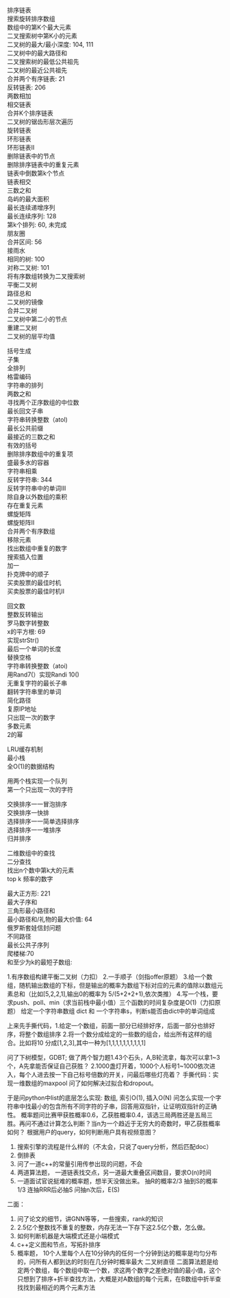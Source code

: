 排序链表  
搜索旋转排序数组   
数组中的第K个最大元素   
二叉搜索树中第K小的元素   
二叉树的最大/最小深度: 104, 111   
二叉树中的最大路径和   
二叉搜索树的最低公共祖先   
二叉树的最近公共祖先   
合并两个有序链表: 21  
反转链表: 206   
两数相加   
相交链表   
合并K个排序链表   
二叉树的锯齿形层次遍历   
旋转链表   
环形链表   
环形链表II   
删除链表中的节点   
删除排序链表中的重复元素   
链表中倒数第k个节点  
链表相交   
三数之和    
岛屿的最大面积    
最长连续递增序列   
最长连续序列: 128   
第k个排列: 60, 未完成  
朋友圈   
合并区间: 56   
接雨水   
相同的树: 100   
对称二叉树: 101   
将有序数组转换为二叉搜索树   
平衡二叉树   
路径总和    
二叉树的镜像    
合并二叉树    
二叉树中第二小的节点    
重建二叉树    
二叉树的层平均值    


括号生成    
子集    
全排列    
格雷编码    
字符串的排列   
两数之和    
寻找两个正序数组的中位数   
最长回文子串    
字符串转换整数（atol)   
最长公共前缀   
最接近的三数之和   
有效的括号   
删除排序数组中的重复项   
盛最多水的容器   
字符串相乘   
反转字符串: 344    
反转字符串中的单词III  
除自身以外数组的乘积   
存在重复元素   
螺旋矩阵   
螺旋矩阵II   
合并两个有序数组   
移除元素   
找出数组中重复的数字   
搜索插入位置   
加一   
扑克牌中的顺子   
买卖股票的最佳时机   
买卖股票的最佳时机II   


回文数   
整数反转输出   
罗马数字转整数   
x的平方根: 69   
实现strStr()  
最后一个单词的长度   
替换空格   
字符串转换整数（atoi)   
用Rand7(）实现Randi 10()  
无重复字符的最长子串   
翻转字符串里的单词   
简化路径   
复原IP地址   
只出现一次的数字   
多数元素   
2的幂  


LRU缓存机制  
最小栈   
全O(1)的数据结构   


用两个栈实现一个队列   
第一个只出现一次的字符   


交换排序一一冒泡排序   
交换排序一快排   
选择排序一一简单选择排序   
选择排序一一堆排序   
归并排序   

二维数组中的查找   
二分查找   
找出n个数中第k大的元素  
top k 频率的数字  

最大正方形: 221   
最大子序和   
三角形最小路径和   
最小路径和/礼物的最大价值: 64  
俄罗斯套娃信封问题   
不同路径   
最长公共子序列  
爬楼梯:70     
和至少为k的最短子数组:  




1.有序数组构建平衡二叉树（力扣）
2.一手顺子（剑指offer原题）
3.给一个数组，随机输出数组的下标，但是输出的概率为数组下标对应的元素的值除以数组元素总和（比如[5,2,2,1],输出0的概率为 5/(5+2+2+1),依次类推）
4.写一个栈，要求push、poll、min（求当前栈中最小值）三个函数的时间复杂度是O(1)（力扣原题）
给定一个字符串数组 dict 和 一个字符串s，判断s能否由dict中的单词组成 

上来先手撕代码，1.给定一个数组，前面一部分已经排好序，后面一部分也排好序，将整个数组排序
2.将一个数分成给定的一些数的组合，给出所有这样的组合。比如将10 分成[1,2,3],其中一种为[1,1,1,1,1,1,1,1,1,1] 

问了下树模型，GDBT;
做了两个智力题1.43个石头，A,B轮流拿，每次可以拿1~3个，A先拿能否保证自己获胜？
2.1000盏灯开着，1000个人标号1~1000依次进入，每个人进去按一下自己标号倍数的开关，问最后哪些灯亮着？
手撕代码：实现一维数组的maxpool
问了如何解决过拟合和dropout。

于是问python中list的底层怎么实现: 数组, 索引O(1), 插入O(N)
问怎么实现一个字符串中找最小的包含所有不同字符的子串，回答用双指针，让证明双指针的正确性。
概率题问比赛甲获胜概率0.6，乙获胜概率0.4，该选三局两胜还是五局三胜。再问不通过计算怎么判断？当n为一个趋近于无穷大的奇数时，甲乙获胜概率如何？
根据用户的query，如何判断用户具有视频意图？



1. 搜索引擎的流程是什么样的（不太会，只说了query分析，然后匹配doc）
2. 倒排表
3. 问了一道c++的常量引用传参出现的问题，不会
4. 两道算法题， 一道链表找交点，另一道最大重叠区间数目，要求O(n)时间
5. 一道面试官说挺难的概率题，想半天没做出来。
抽R的概率2/3
抽到S的概率1/3
连抽RRR后必抽S
问抽n次后，E(S)

二面：
1. 问了论文的细节，讲GNN等等，一些搜索，rank的知识
2. 2.5亿个整数找不重复的整数，内存无法一下存下这2.5亿个数，怎么做。
3. 如何判断机器是大端模式还是小端模式
3. c++定义图和节点，写拓扑排序
4. 概率题， 10个人里每个人在10分钟内的任何一个分钟到达的概率是均匀分布的，问所有人都到达的时刻在几分钟时概率最大
二叉树直径
二面算法题是给定两个数组，每个数组中取一个数，求这两个数字之差绝对值的最小值，这个只想到了排序+折半查找方法，大概是对A数组的每个元素，在B数组中折半查找找到最相近的两个元素方法
